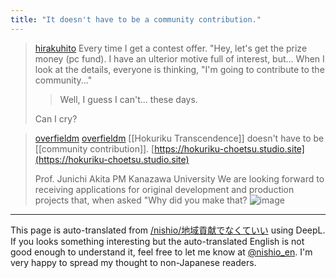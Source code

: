 ```yaml
---
title: "It doesn't have to be a community contribution."
---
```


> [hirakuhito](https://twitter.com/hirakuhito/status/1671807742837919744) Every time I get a contest offer.
>  "Hey, let's get the prize money (pc fund).
>  I have an ulterior motive full of interest, but...
>  When I look at the details, everyone is thinking, "I'm going to contribute to the community..."
>  > Well, I guess I can't... these days.
>
>  Can I cry?

> [overfieldm](https://twitter.com/overfieldm/status/1671819178167394309) [overfieldm](https://twitter.com/overfieldm/status/1671819178167394309) [[Hokuriku Transcendence]] doesn't have to be [[community contribution]]. [https://hokuriku-choetsu.studio.site](https://hokuriku-choetsu.studio.site)
>
>  Prof. Junichi Akita PM Kanazawa University We are looking forward to receiving applications for original development and production projects that, when asked "Why did you make that?
>  ![image](https://pbs.twimg.com/card_img/1671536503472943104/mTw5NvaR?format=jpg&name=medium#.png)

---
This page is auto-translated from [/nishio/地域貢献でなくていい](https://scrapbox.io/nishio/地域貢献でなくていい) using DeepL. If you looks something interesting but the auto-translated English is not good enough to understand it, feel free to let me know at [@nishio_en](https://twitter.com/nishio_en). I'm very happy to spread my thought to non-Japanese readers.